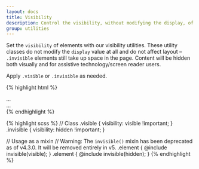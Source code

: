 ```yaml
---
layout: docs
title: Visibility
description: Control the visibility, without modifying the display, of elements with visibility utilities.
group: utilities
---
```


Set the `visibility` of elements with our visibility utilities. These utility classes do not modify the `display` value at all and do not affect layout – `.invisible` elements still take up space in the page. Content will be hidden both visually and for assistive technology/screen reader users.

Apply `.visible` or `.invisible` as needed.

{% highlight html %}
<div class="visible">...</div>
<div class="invisible">...</div>
{% endhighlight %}

{% highlight scss %}
// Class
.visible {
  visibility: visible !important;
}
.invisible {
  visibility: hidden !important;
}

// Usage as a mixin
// Warning: The `invisible()` mixin has been deprecated as of v4.3.0. It will be removed entirely in v5.
.element {
  @include invisible(visible);
}
.element {
  @include invisible(hidden);
}
{% endhighlight %}
